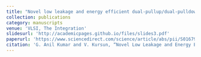 ```yaml
---
title: "Novel low leakage and energy efficient dual-pullup/dual-pulldown repeater"
collection: publications
category: manuscripts
venue: 'VLSI, The Integration'
slidesurl: 'http://academicpages.github.io/files/slides3.pdf'
paperurl: 'https://www.sciencedirect.com/science/article/abs/pii/S0167926021000171'
citation: 'G. Anil Kumar and V. Kursun, “Novel Low Leakage and Energy Efficient Dual-Pullup/Dual-Pulldown Repeater,” Integration, The VLSI Journal. Vol. 78, Pp. 110-117, February 2021.'
---
```


